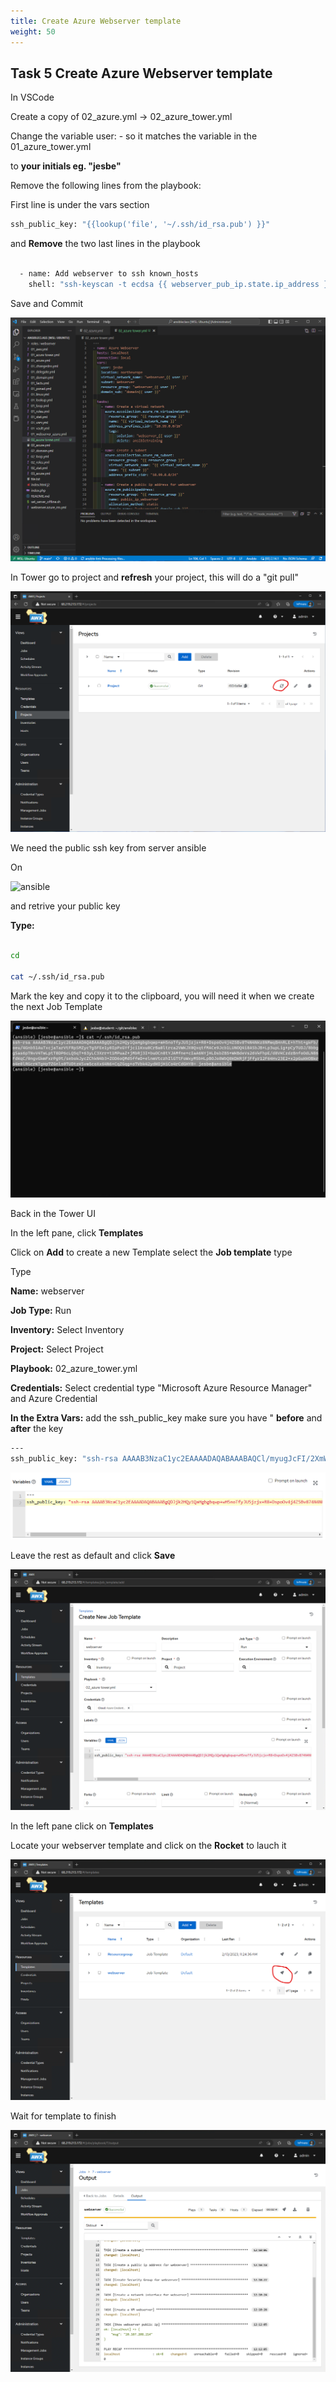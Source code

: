```yaml
---
title: Create Azure Webserver template
weight: 50
---
```


## Task 5 Create Azure Webserver template

In VSCode

Create a copy of 02_azure.yml -> 02_azure_tower.yml

Change the variable user: - so it matches the variable in the 01_azure_tower.yml

to __your initials eg. "jesbe"__

Remove the following lines from the playbook:

First line is under the vars section

```bash
ssh_public_key: "{{lookup('file', '~/.ssh/id_rsa.pub') }}"
```

and __Remove__ the two last lines in the playbook

```bash

  - name: Add webserver to ssh known_hosts
    shell: "ssh-keyscan -t ecdsa {{ webserver_pub_ip.state.ip_address }}  >> /home/{{ user }}/.ssh/known_hosts"
```

Save and Commit

![Alt text](images/10_ansible_tower_playbook_webserver.png?raw=true "Tower playbook")

In Tower go to project and __refresh__ your project, this will do a "git pull"

![Alt text](images/07_ansible_tower_refresh.png?raw=true "Refresh project")

We need the public ssh key from server ansible

On

![ansible](/images/ansible.png)

and retrive your public key

__Type:__

```bash

cd

cat ~/.ssh/id_rsa.pub

```

Mark the key and copy it to the clipboard, you will need it when we create the next Job Template

![Alt text](images/08_cat_public_key.png?raw=true "cat public key")

Back in the Tower UI

In the left pane, click __Templates__

Click on __Add__ to create a new Template select the __Job template__ type

Type

__Name:__ webserver

__Job Type:__ Run

__Inventory:__ Select Inventory

__Project:__ Select Project

__Playbook:__ 02_azure_tower.yml

__Credentials:__ Select credential type "Microsoft Azure Resource Manager" and Azure Credential

__In the Extra Vars:__ add the ssh_public_key make sure you have " __before__ and __after__ the key

```bash
---
ssh_public_key: "ssh-rsa AAAAB3NzaC1yc2EAAAADAQABAAABAQCl/myugJcFI/2XmWcLd5P+tKVtbsGf83G/POHH3vc4p3fyLaGKUqaX8YBOLohJ5XFB9t25Tg8wZleCsbDm0s081jx4tdvudRhdqUMbA+n3oHRB3SHD7BLm7d13VgGlM6SCxnkIgrePFaSWsX+J5kk3rhxpo0LEEiGDgTdUDYz3wNypEBsal+eoFp1WHXArnkbl6FkEhOC8iZSJY2KKsJlv6xFXN1NlM/KWkgFdlB+tWps49Cl44IAMHgcjku+Xx+00trgWX89isK54MHWUXHTTPzOykaagLQXcwZZmZvy/84qdDBcRhehSwg7LxHAMjFEYCSpAE78AWoBNpB3lhR0r jesbe@ansible"

```

![Alt text](images/11_ansible_tower_webserver_template_pubkey.png?raw=true "template")

Leave the rest as default and click __Save__

![Alt text](images/11_ansible_tower_webserver_template.png?raw=true "template")

In the left pane click on __Templates__

Locate your webserver template and click on the __Rocket__ to lauch it

![Alt text](images/12_launch_template.png?raw=true "launch template")

Wait for template to finish

![Alt text](images/13_launch_template_run.png?raw=true "launch template")
